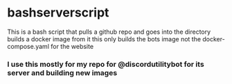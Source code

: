 # bashserverscript
This is a bash script that pulls a github repo and goes into the directory builds a docker image from it
this only builds the bots image not the docker-compose.yaml for the website
### I use this mostly for my repo for @discordutilitybot for its server and building new images

